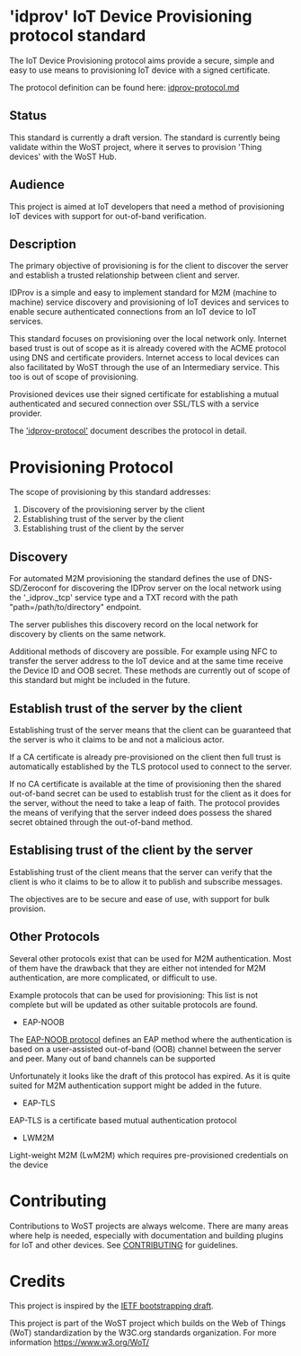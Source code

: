 # 'idprov' IoT Device Provisioning protocol standard

The IoT Device Provisioning protocol aims provide a secure, simple and easy to use means to  provisioning IoT device with a signed certificate.

The protocol definition can be found here: [idprov-protocol.md](docs/idprov-protocol.md)

## Status

This standard is currently a draft version. The standard is currently being validate within the WoST project, where it serves to provision 'Thing devices' with the WoST Hub.

## Audience

This project is aimed at IoT developers that need a method of provisioning IoT devices with support for out-of-band verification. 

## Description

The primary objective of provisioning is for the client to discover the server and establish a trusted relationship between client and server. 

IDProv is a simple and easy to implement standard for M2M (machine to machine) service discovery and provisioning of IoT devices and services to enable secure authenticated connections from an IoT device to IoT services. 

This standard focuses on provisioning over the local network only. Internet based trust is out of scope as it is already covered with the ACME protocol using DNS and certificate providers. Internet access to local devices can also facilitated by WoST through the use of an Intermediary service. This too is out of scope of provisioning.

Provisioned devices use their signed certificate for establishing a mutual authenticated and secured connection over SSL/TLS with a service provider. 

The ['idprov-protocol'](docs/idprov-protocol.md) document describes the protocol in detail.


# Provisioning Protocol

The scope of provisioning by this standard addresses:
1. Discovery of the provisioning server by the client
2. Establishing trust of the server by the client
3. Establishing trust of the client by the server

## Discovery

For automated M2M provisioning the standard defines the use of DNS-SD/Zeroconf for discovering the IDProv server on the local network using the '_idprov._tcp' service type and a TXT record with the path "path=/path/to/directory" endpoint.

The server publishes this discovery record on the local network for discovery by clients on the same network.

Additional methods of discovery are possible. For example using NFC to transfer the server address to the IoT device and at the same time receive the Device ID and OOB secret. These methods are currently out of scope of this standard but might be included in the future.

## Establish trust of the server by the client

Establishing trust of the server means that the client can be guaranteed that the server is who it claims to be and not a malicious actor. 

If a CA certificate is already pre-provisioned on the client then full trust is automatically established by the TLS protocol used to connect to the server. 

If no CA certificate is available at the time of provisioning then the shared out-of-band secret can be used to establish trust for the client as it does for the server, without the need to take a leap of faith. The protocol provides the means of verifying that the server indeed does possess the shared secret obtained through the out-of-band method.


## Establising trust of the client by the server

Establishing trust of the client means that the server can verify that the client is who it claims to be to allow it to publish and subscribe messages.

The objectives are to be secure and ease of use, with support for bulk provision.


## Other Protocols

Several other protocols exist that can be used for M2M authentication. Most of them have the drawback that they are either not intended for M2M authentication, are more complicated, or difficult to use.

Example protocols that can be used for provisioning:
This list is not complete but will be updated as other suitable protocols are found.

* EAP-NOOB 

The [EAP-NOOB protocol](https://tools.ietf.org/html/draft-aura-eap-noob-08) defines an EAP method where the authentication is based on a user-assisted out-of-band (OOB) channel between the server and peer. Many out of band channels can be supported

Unfortunately it looks like the draft of this protocol has expired. As it is quite suited for M2M authentication support might be added in the future.

* EAP-TLS

EAP-TLS is a certificate based mutual authentication protocol

* LWM2M
 
Light-weight M2M (LwM2M) which requires pre-provisioned credentials on the device



# Contributing

Contributions to WoST projects are always welcome. There are many areas where help is needed, especially with documentation and building plugins for IoT and other devices. See [CONTRIBUTING](https://github.com/wostzone/hub/docs/CONTRIBUTING.md) for guidelines.


# Credits

This project is inspired by the [IETF bootstrapping draft](https://tools.ietf.org/id/draft-sarikaya-t2trg-sbootstrapping-08.html).


This project is part of the WoST project which builds on the Web of Things (WoT) standardization by the W3C.org standards organization. For more information https://www.w3.org/WoT/
